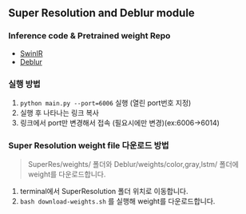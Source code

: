 ## Super Resolution and Deblur module

### Inference code & Pretrained weight Repo
* [SwinIR](https://github.com/JingyunLiang/SwinIR)
* [Deblur](https://github.com/jiangsutx/SRN-Deblur)

### 실행 방법
1. ```python main.py --port=6006``` 실행 (열린 port번호 지정) 
2. 실행 후 나타나는 링크 복사
3. 링크에서 port만 변경해서 접속 (필요시에만 변경)(ex:6006->6014)

### Super Resolution weight file 다운로드 방법
> SuperRes/weights/ 폴더와  Deblur/weights/color,gray,lstm/ 폴더에 weight를 다운로드합니다.
1. terminal에서 SuperResolution 폴더 위치로 이동합니다.
2. ```bash download-weights.sh``` 를 실행해 weight를 다운로드합니다.
